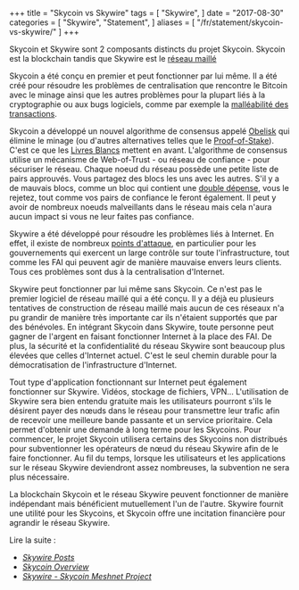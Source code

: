+++
title = "Skycoin vs Skywire"
tags = [
  "Skywire",
]
date = "2017-08-30"
categories = [
  "Skywire",
  "Statement",
]
aliases = [
	"/fr/statement/skycoin-vs-skywire/"
]
+++

Skycoin et Skywire sont 2 composants distincts du projet Skycoin. Skycoin est la blockchain tandis que Skywire est le [réseau maillé](https://fr.wikipedia.org/wiki/Topologie_de_r%C3%A9seau#Le_r.C3.A9seau_maill.C3.A9)

Skycoin a été conçu en premier et peut fonctionner par lui même. Il a été créé pour résoudre les problèmes de centralisation que rencontre le Bitcoin avec le minage ainsi que les autres problèmes pour la plupart liés à la cryptographie ou aux bugs logiciels, comme par exemple la [malléabilité des transactions](http://fr.bitcoinwiki.org/Mall%C3%A9abilit%C3%A9_du_syst%C3%A8me_(Malleability)#Q.27est_ce_que_c.27est_une_.22mall.C3.A9abilit.C3.A9_des_transactions.22.3F).


Skycoin a développé un nouvel algorithme de consensus appelé [Obelisk](https://www.skycoin.net/whitepapers) qui élimine le minage (ou d'autres alternatives telles que le [Proof-of-Stake](https://fr.wikipedia.org/wiki/Preuve_d%27enjeu)). C'est ce que les [Livres Blancs](https://www.skycoin.net/whitepapers) mettent en avant. L'algorithme de consensus utilise un mécanisme de Web-of-Trust - ou réseau de confiance - pour sécuriser le réseau. Chaque noeud du réseau possède une petite liste de pairs approuvés. Vous partagez des blocs les uns avec les autres. S'il y a de mauvais blocs, comme un bloc qui contient une [double dépense](https://bitcoin.org/fr/vocabulaire#double-depense), vous le rejetez, tout comme vos pairs de confiance le feront également. Il peut y avoir de nombreux noeuds malveillants dans le réseau mais cela n'aura aucun impact si vous ne leur faites pas confiance.

Skywire a été développé pour résoudre les problèmes liés à Internet. En effet, il existe de nombreux [points d'attaque](https://en.wikipedia.org/wiki/BGP_hijacking), en particulier pour les gouvernements qui exercent un large contrôle sur toute l'infrastructure, tout comme les FAI qui peuvent agir de manière mauvaise envers leurs clients. Tous ces problèmes sont dus à la centralisation d'Internet.

Skywire peut fonctionner par lui même sans Skycoin. Ce n'est pas le premier logiciel de réseau maillé qui a été conçu. Il y a déjà eu plusieurs tentatives de construction de réseau maillé mais aucun de ces réseaux n'a pu grandir de manière très importante car ils n'étaient supportés que par des bénévoles. En intégrant Skycoin dans Skywire, toute personne peut gagner de l'argent en faisant fonctionner Internet à la place des FAI. De plus, la sécurité et la confidentialité du réseau Skywire sont beaucoup plus élevées que celles d'Internet actuel. C'est le seul chemin durable pour la démocratisation de l'infrastructure d'Internet.

Tout type d'application fonctionnant sur Internet peut également fonctionner sur Skywire. Vidéos, stockage de fichiers, VPN... L'utilisation de Skywire sera bien entendu gratuite mais les utilisateurs pourront s'ils le désirent payer des nœuds dans le réseau pour transmettre leur trafic afin de recevoir une meilleure bande passante et un service prioritaire. Cela permet d'obtenir une demande à long terme pour les Skycoins. Pour commencer, le projet Skycoin utilisera certains des Skycoins non distribués pour subventionner les opérateurs de nœud du réseau Skywire afin de le faire fonctionner. Au fil du temps, lorsque les utilisateurs et les applications sur le réseau Skywire deviendront assez nombreuses, la subvention ne sera plus nécessaire.

La blockchain Skycoin et le réseau Skywire peuvent fonctionner de manière indépendant mais bénéficient mutuellement l'un de l'autre. Skywire fournit une utilité pour les Skycoins, et Skycoin offre une incitation financière pour agrandir le réseau Skywire.


Lire la suite :

* *[Skywire Posts](/categories/skywire/)*
* *[Skycoin Overview](/overview/skycoin-overview/)*
* *[Skywire - Skycoin Meshnet Project](/overview/skywire---skycoin-meshnet-project/)*
